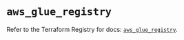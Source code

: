 # `aws_glue_registry`

Refer to the Terraform Registry for docs: [`aws_glue_registry`](https://registry.terraform.io/providers/hashicorp/aws/6.3.0/docs/resources/glue_registry).
